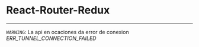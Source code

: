 # React-Router-Redux
***

`WARNING`:  La api en ocaciones da error de conexion *ERR_TUNNEL_CONNECTION_FAILED*

